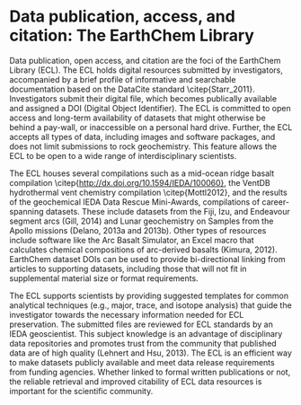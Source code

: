 
# Data publication, access, and citation: The EarthChem Library
Data publication, open access, and citation are the foci of the EarthChem Library (ECL). The ECL holds digital resources submitted by investigators, accompanied by a brief profile of informative and searchable documentation based on the DataCite standard \citep{Starr_2011}. Investigators submit their digital file, which becomes publically available and assigned a DOI (Digital Object Identifier). The ECL is committed to open access and long-term availability of datasets that might otherwise be behind a pay-wall, or inaccessible on a personal hard drive. Further, the ECL accepts all types of data, including images and software packages, and does not limit submissions to rock geochemistry. This feature allows the ECL to be open to a wide range of interdisciplinary scientists.

The ECL houses several compilations such as a mid-ocean ridge basalt compilation \citep{http://dx.doi.org/10.1594/IEDA/100060}, the VentDB hydrothermal vent chemistry compilation \citep{Mottl2012}, and the results of the geochemical IEDA Data Rescue Mini-Awards, compilations of career-spanning datasets. These include datasets from the Fiji, Izu, and Endeavour segment arcs (Gill, 2014) and Lunar geochemistry on Samples from the Apollo missions (Delano, 2013a and 2013b). Other types of resources include software like the Arc Basalt Simulator, an Excel macro that calculates chemical compositions of arc-derived basalts (Kimura, 2012). EarthChem dataset DOIs can be used to provide bi-directional linking from articles to supporting datasets, including those that will not fit in supplemental material size or format requirements.  

The ECL supports scientists by providing suggested templates for common analytical techniques (e.g., major, trace, and isotope analysis) that guide the investigator towards the necessary information needed for ECL preservation. The submitted files are reviewed for ECL standards by an IEDA geoscientist. This subject knowledge is an advantage of disciplinary data repositories and promotes trust from the community that published data are of high quality (Lehnert and Hsu, 2013). The ECL is an efficient way to make datasets publicly available and meet data release requirements from funding agencies. Whether linked to formal written publications or not, the reliable retrieval and improved citability of ECL data resources is important for the scientific community. 
